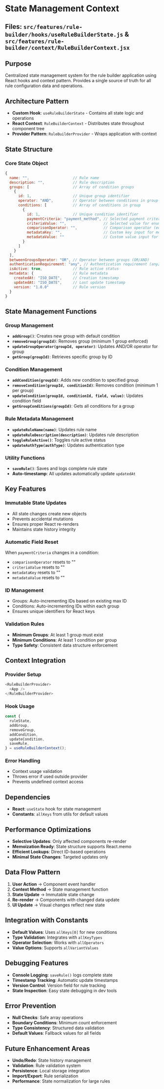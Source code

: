 # State Management Context

## Files: `src/features/rule-builder/hooks/useRuleBuilderState.js` & `src/features/rule-builder/context/RuleBuilderContext.jsx`

## Purpose

Centralized state management system for the rule builder application using React hooks and context pattern. Provides a single source of truth for all rule configuration data and operations.

## Architecture Pattern

- **Custom Hook**: `useRuleBuilderState` - Contains all state logic and operations
- **React Context**: `RuleBuilderContext` - Distributes state throughout component tree
- **Provider Pattern**: `RuleBuilderProvider` - Wraps application with context

## State Structure

### Core State Object

```javascript
{
  name: "",                    // Rule name
  description: "",             // Rule description
  groups: [                    // Array of condition groups
    {
      id: 1,                   // Unique group identifier
      operator: "AND",         // Operator between conditions in group
      conditions: [            // Array of conditions in group
        {
          id: 1,               // Unique condition identifier
          paymentCriteria: "payment_method", // Selected payment criteria key
          criteriaValue: "",                 // Selected value for enum types
          comparisonOperator: "",            // Comparison operator (equals, greater than, etc.)
          metadataKey: "",                   // Custom key input for metadata
          metadataValue: ""                  // Custom value input for metadata
        }
      ]
    }
  ],
  betweenGroupsOperator: "OR", // Operator between groups (OR/AND)
  authenticationRequirement: "any", // Authentication requirement (any/all/none)
  isActive: true,              // Rule active status
  metadata: {                  // Rule metadata
    createdAt: "ISO_DATE",     // Creation timestamp
    updatedAt: "ISO_DATE",     // Last update timestamp
    version: "1.0.0"           // Rule version
  }
}
```

## State Management Functions

### Group Management

- **`addGroup()`**: Creates new group with default condition
- **`removeGroup(groupId)`**: Removes group (minimum 1 group enforced)
- **`updateGroupOperator(groupId, operator)`**: Updates AND/OR operator for group
- **`getGroup(groupId)`**: Retrieves specific group by ID

### Condition Management

- **`addCondition(groupId)`**: Adds new condition to specified group
- **`removeCondition(groupId, conditionId)`**: Removes condition (minimum 1 per group)
- **`updateCondition(groupId, conditionId, field, value)`**: Updates condition field
- **`getGroupConditions(groupId)`**: Gets all conditions for a group

### Rule Metadata Management

- **`updateRuleName(name)`**: Updates rule name
- **`updateRuleDescription(description)`**: Updates rule description
- **`toggleRuleActive()`**: Toggles rule active status
- **`updateAuthType(authType)`**: Updates authentication type

### Utility Functions

- **`saveRule()`**: Saves and logs complete rule state
- **Auto-timestamp**: All updates automatically update `updatedAt`

## Key Features

### Immutable State Updates

- All state changes create new objects
- Prevents accidental mutations
- Ensures proper React re-renders
- Maintains state history integrity

### Automatic Field Reset

When `paymentCriteria` changes in a condition:

- `comparisonOperator` resets to ""
- `criteriaValue` resets to ""
- `metadataKey` resets to ""
- `metadataValue` resets to ""

### ID Management

- Groups: Auto-incrementing IDs based on existing max ID
- Conditions: Auto-incrementing IDs within each group
- Ensures unique identifiers for React keys

### Validation Rules

- **Minimum Groups**: At least 1 group must exist
- **Minimum Conditions**: At least 1 condition per group
- **Type Safety**: Consistent data structure enforcement

## Context Integration

### Provider Setup

```javascript
<RuleBuilderProvider>
  <App />
</RuleBuilderProvider>
```

### Hook Usage

```javascript
const {
  ruleState,
  addGroup,
  removeGroup,
  addCondition,
  updateCondition,
  saveRule,
} = useRuleBuilderContext();
```

### Error Handling

- Context usage validation
- Throws error if used outside provider
- Prevents undefined context access

## Dependencies

- **React**: `useState` hook for state management
- **Constants**: `allKeys` from utils for default values

## Performance Optimizations

- **Selective Updates**: Only affected components re-render
- **Memoization Ready**: State structure supports React.memo
- **Efficient Lookups**: Direct ID-based operations
- **Minimal State Changes**: Targeted updates only

## Data Flow Pattern

1. **User Action** → Component event handler
2. **Context Method** → State management function
3. **State Update** → Immutable state change
4. **Re-render** → Components with changed data update
5. **UI Update** → Visual changes reflect new state

## Integration with Constants

- **Default Values**: Uses `allKeys[0]` for new conditions
- **Type Validation**: Integrates with `allKeyTypes`
- **Operator Selection**: Works with `allOperators`
- **Value Options**: Supports `allVariantValues`

## Debugging Features

- **Console Logging**: `saveRule()` logs complete state
- **Timestamp Tracking**: Automatic update timestamps
- **Version Control**: Version field for rule tracking
- **State Inspection**: Easy state debugging in dev tools

## Error Prevention

- **Null Checks**: Safe array operations
- **Boundary Conditions**: Minimum count enforcement
- **Type Consistency**: Structured data validation
- **Default Values**: Fallback values for all fields

## Future Enhancement Areas

- **Undo/Redo**: State history management
- **Validation**: Rule validation system
- **Persistence**: Local storage integration
- **Import/Export**: Rule serialization
- **Performance**: State normalization for large rules
